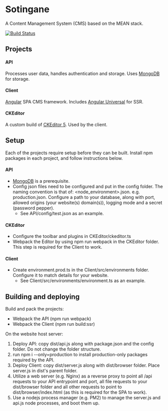 # Sotingane
A Content Management System (CMS) based on the MEAN stack.

[![Build Status](https://travis-ci.com/Trysor/Sotingane.svg?branch=master)](https://travis-ci.org/Trysor/Sotingane)

## Projects

#### API

Processes user data, handles authentication and storage. Uses [MongoDB](https://www.mongodb.com) for storage.

#### Client

[Angular](https://angular.io/) SPA CMS framework. Includes [Angular Universal](https://universal.angular.io/) for SSR.

#### CKEditor

A custom build of [CKEditor 5](https://ckeditor.com/ckeditor-5/). Used by the client. 


## Setup

Each of the projects require setup before they can be built. Install npm packages in each project, and follow instructions below.

#### API

* [MongoDB](https://www.mongodb.com) is a prerequisite.
* Config json files need to be configured and put in the config folder. The naming convention is that of: <node_environment>.json. e.g. production.json. Configure a path to your database, along with port, allowed origins (your website(s) domain(s)), logging mode and a secret (password pepper).
  * See API/config/test.json as an example.

#### CKEditor

* Configure the toolbar and plugins in CKEditor/ckeditor.ts
* Webpack the Editor by using npm run webpack in the CKEditor folder. This step is required for the Client to work.

#### Client

* Create environment.prod.ts in the Client/src/environments folder. Configure it to match details for your website.
  * See Client/src/environments/environment.ts as an example.


## Building and deploying

Build and pack the projects:
* Webpack the API (npm run webpack)
* Webpack the Client (npm run build:ssr)

On the website host server:
1. Deploy API: copy dist/api.js along with package.json and the config folder. Do not change the folder structure.
2. run npm i --only=production to install production-only packages required by the API.
3. Deploy Client: copy dist/server.js along with dist/browser folder. Place server.js in dist's parent folder.
4. Utilize a web server (e.g. Nginx) as a reverse proxy to point all /api requests to your API entrypoint and port, all file requests to your dist/browser folder and all other requests to point to dist/browser/index.html (as this is required for the SPA to work).
5. Use a nodejs process manager (e.g. PM2) to manage the server.js and api.js node processes, and boot them up.